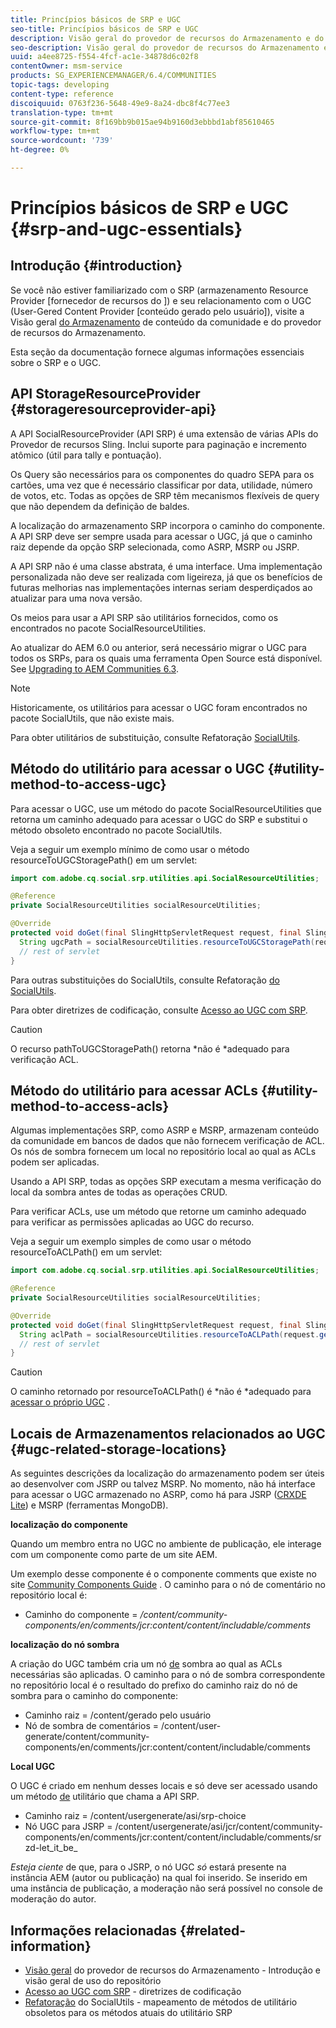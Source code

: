 ```yaml
---
title: Princípios básicos de SRP e UGC
seo-title: Princípios básicos de SRP e UGC
description: Visão geral do provedor de recursos do Armazenamento e do conteúdo gerado pelo usuário
seo-description: Visão geral do provedor de recursos do Armazenamento e do conteúdo gerado pelo usuário
uuid: a4ee8725-f554-4fcf-ac1e-34878d6c02f8
contentOwner: msm-service
products: SG_EXPERIENCEMANAGER/6.4/COMMUNITIES
topic-tags: developing
content-type: reference
discoiquuid: 0763f236-5648-49e9-8a24-dbc8f4c77ee3
translation-type: tm+mt
source-git-commit: 8f169bb9b015ae94b9160d3ebbbd1abf85610465
workflow-type: tm+mt
source-wordcount: '739'
ht-degree: 0%

---
```



# Princípios básicos de SRP e UGC {#srp-and-ugc-essentials}

## Introdução {#introduction}

Se você não estiver familiarizado com o SRP (armazenamento Resource Provider [fornecedor de recursos do ]) e seu relacionamento com o UGC (User-Gered Content Provider [conteúdo gerado pelo usuário]), visite a Visão geral [do Armazenamento](working-with-srp.md) de conteúdo da comunidade e do provedor de recursos do [](srp.md)Armazenamento.

Esta seção da documentação fornece algumas informações essenciais sobre o SRP e o UGC.

## API StorageResourceProvider {#storageresourceprovider-api}

A API SocialResourceProvider (API SRP) é uma extensão de várias APIs do Provedor de recursos Sling. Inclui suporte para paginação e incremento atômico (útil para tally e pontuação).

Os Query são necessários para os componentes do quadro SEPA para os cartões, uma vez que é necessário classificar por data, utilidade, número de votos, etc. Todas as opções de SRP têm mecanismos flexíveis de query que não dependem da definição de baldes.

A localização do armazenamento SRP incorpora o caminho do componente. A API SRP deve ser sempre usada para acessar o UGC, já que o caminho raiz depende da opção SRP selecionada, como ASRP, MSRP ou JSRP.

A API SRP não é uma classe abstrata, é uma interface. Uma implementação personalizada não deve ser realizada com ligeireza, já que os benefícios de futuras melhorias nas implementações internas seriam desperdiçados ao atualizar para uma nova versão.

Os meios para usar a API SRP são utilitários fornecidos, como os encontrados no pacote SocialResourceUtilities.

Ao atualizar do AEM 6.0 ou anterior, será necessário migrar o UGC para todos os SRPs, para os quais uma ferramenta Open Source está disponível. See [Upgrading to AEM Communities 6.3](upgrade.md).

>[!NOTE]
>
>Historicamente, os utilitários para acessar o UGC foram encontrados no pacote SocialUtils, que não existe mais.
>
>Para obter utilitários de substituição, consulte Refatoração [SocialUtils](socialutils.md).

## Método do utilitário para acessar o UGC {#utility-method-to-access-ugc}

Para acessar o UGC, use um método do pacote SocialResourceUtilities que retorna um caminho adequado para acessar o UGC do SRP e substitui o método obsoleto encontrado no pacote SocialUtils.

Veja a seguir um exemplo mínimo de como usar o método resourceToUGCStoragePath() em um servlet:

```java
import com.adobe.cq.social.srp.utilities.api.SocialResourceUtilities;

@Reference
private SocialResourceUtilities socialResourceUtilities;

@Override
protected void doGet(final SlingHttpServletRequest request, final SlingHttpServletResponse response) throws ServletException, IOException {
  String ugcPath = socialResourceUtilities.resourceToUGCStoragePath(request.getResource());
  // rest of servlet
}
```

Para outras substituições do SocialUtils, consulte Refatoração [do SocialUtils](socialutils.md).

Para obter diretrizes de codificação, consulte [Acesso ao UGC com SRP](accessing-ugc-with-srp.md).

>[!CAUTION]
>
>O recurso pathToUGCStoragePath() retorna *não é *adequado para verificação [](srp.md#for-access-control-acls)ACL.

## Método do utilitário para acessar ACLs {#utility-method-to-access-acls}

Algumas implementações SRP, como ASRP e MSRP, armazenam conteúdo da comunidade em bancos de dados que não fornecem verificação de ACL. Os nós de sombra fornecem um local no repositório local ao qual as ACLs podem ser aplicadas.

Usando a API SRP, todas as opções SRP executam a mesma verificação do local da sombra antes de todas as operações CRUD.

Para verificar ACLs, use um método que retorne um caminho adequado para verificar as permissões aplicadas ao UGC do recurso.

Veja a seguir um exemplo simples de como usar o método resourceToACLPath() em um servlet:

```java
import com.adobe.cq.social.srp.utilities.api.SocialResourceUtilities;

@Reference
private SocialResourceUtilities socialResourceUtilities;

@Override
protected void doGet(final SlingHttpServletRequest request, final SlingHttpServletResponse response) throws ServletException, IOException {
  String aclPath = socialResourceUtilities.resourceToACLPath(request.getResource());
  // rest of servlet
}
```

>[!CAUTION]
>
>O caminho retornado por resourceToACLPath() é *não é *adequado para [acessar o próprio UGC](#utility-method-to-access-acls) .

## Locais de Armazenamentos relacionados ao UGC {#ugc-related-storage-locations}

As seguintes descrições da localização do armazenamento podem ser úteis ao desenvolver com JSRP ou talvez MSRP. No momento, não há interface para acessar o UGC armazenado no ASRP, como há para JSRP ([CRXDE Lite](../../help/sites-developing/developing-with-crxde-lite.md)) e MSRP (ferramentas MongoDB).

**localização do componente**

Quando um membro entra no UGC no ambiente de publicação, ele interage com um componente como parte de um site AEM.

Um exemplo desse componente é o componente [](http://localhost:4502/content/community-components/en/comments.html) comments que existe no site [Community Components Guide](components-guide.md) . O caminho para o nó de comentário no repositório local é:

* Caminho do componente = */content/community-components/en/comments/jcr:content/content/includable/comments*

**localização do nó sombra**

A criação do UGC também cria um nó [de](srp.md#about-shadow-nodes-in-jcr) sombra ao qual as ACLs necessárias são aplicadas. O caminho para o nó de sombra correspondente no repositório local é o resultado do prefixo do caminho raiz do nó de sombra para o caminho do componente:

* Caminho raiz = /content/gerado pelo usuário
* Nó de sombra de comentários = /content/user-generate/content/community-components/en/comments/jcr:content/content/includable/comments

**Local UGC**

O UGC é criado em nenhum desses locais e só deve ser acessado usando um método [de](#utility-method-to-access-ugc) utilitário que chama a API SRP.

* Caminho raiz = /content/usergenerate/asi/srp-choice
* Nó UGC para JSRP = /content/usergenerate/asi/jcr/content/community-components/en/comments/jcr:content/content/includable/comments/srzd-let_it_be_

*Esteja ciente* de que, para o JSRP, o nó UGC *só* estará presente na instância AEM (autor ou publicação) na qual foi inserido. Se inserido em uma instância de publicação, a moderação não será possível no console de moderação do autor.

## Informações relacionadas {#related-information}

* [Visão geral](srp.md) do provedor de recursos do Armazenamento - Introdução e visão geral de uso do repositório
* [Acesso ao UGC com SRP](accessing-ugc-with-srp.md) - diretrizes de codificação
* [Refatoração](socialutils.md) do SocialUtils - mapeamento de métodos de utilitário obsoletos para os métodos atuais do utilitário SRP

